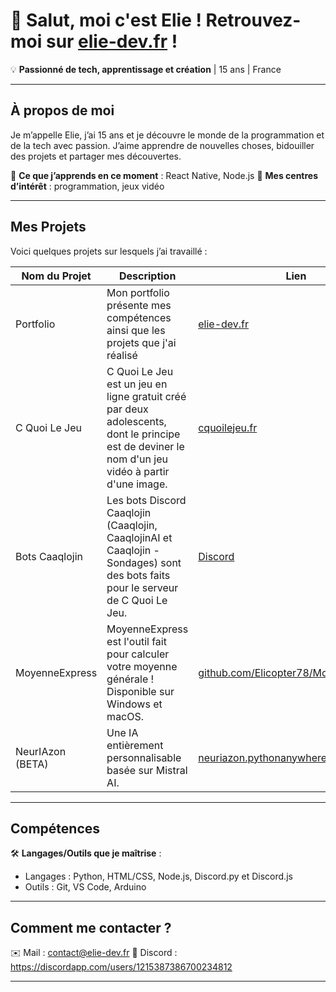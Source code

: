 # 👋 Salut, moi c'est Elie ! Retrouvez-moi sur [elie-dev.fr](https://elie-dev.fr) !

💡 **Passionné de tech, apprentissage et création** | 15 ans | France

---

## À propos de moi
Je m’appelle Elie, j’ai 15 ans et je découvre le monde de la programmation et de la tech avec passion. J’aime apprendre de nouvelles choses, bidouiller des projets et partager mes découvertes.

🔹 **Ce que j’apprends en ce moment** : React Native, Node.js
🔹 **Mes centres d’intérêt** : programmation, jeux vidéo

---

## Mes Projets
Voici quelques projets sur lesquels j’ai travaillé :

| Nom du Projet         | Description                          | Lien |
|-----------------------|--------------------------------------|----------------------|
| Portfolio      | Mon portfolio présente mes compétences ainsi que les projets que j'ai réalisé      | [elie-dev.fr](https://elie-dev.fr)      |
| C Quoi Le Jeu     | C Quoi Le Jeu est un jeu en ligne gratuit créé par deux adolescents, dont le principe est de deviner le nom d'un jeu vidéo à partir d'une image.      | [cquoilejeu.fr](https://cquoilejeu.fr)      |
| Bots Caaqlojin      | Les bots Discord Caaqlojin (Caaqlojin, CaaqlojinAI et Caaqlojin - Sondages) sont des bots faits pour le serveur de C Quoi Le Jeu.      | [Discord](https://discord.gg/Evu8WXm27z)      |
| MoyenneExpress     | MoyenneExpress est l'outil fait pour calculer votre moyenne générale ! Disponible sur Windows et macOS.      | [github.com/Elicopter78/MoyenneExpress](https://github.com/Elicopter78/MoyenneExpress)      |
| NeurIAzon (BETA)     | Une IA entièrement personnalisable basée sur Mistral AI.      | [neuriazon.pythonanywhere.com](https://neuriazon.pythonanywhere.com)      |


---

## Compétences
🛠 **Langages/Outils que je maîtrise** :
- Langages : Python, HTML/CSS, Node.js, Discord.py et Discord.js
- Outils : Git, VS Code, Arduino

---

## Comment me contacter ?
✉️ Mail : contact@elie-dev.fr
💬 Discord : https://discordapp.com/users/1215387386700234812

---
